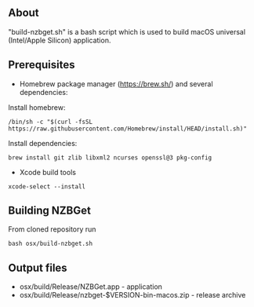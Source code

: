 About
-----
"build-nzbget.sh" is a bash script which is used to build macOS universal (Intel/Apple Silicon) application.

Prerequisites
-------------

- Homebrew package manager (https://brew.sh/) and several dependencies:

Install homebrew:
```
/bin/sh -c "$(curl -fsSL https://raw.githubusercontent.com/Homebrew/install/HEAD/install.sh)"
```
Install dependencies:
```
brew install git zlib libxml2 ncurses openssl@3 pkg-config
```

- Xcode build tools
```
xcode-select --install
```

Building NZBGet
---------------
From cloned repository run
```
bash osx/build-nzbget.sh
```

Output files
------------
- osx/build/Release/NZBGet.app - application
- osx/build/Release/nzbget-$VERSION-bin-macos.zip - release archive
